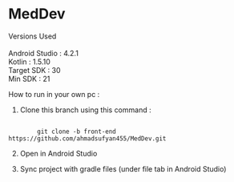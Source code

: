 # MedDev

Versions Used <br> <br>
Android Studio : 4.2.1 <br>
Kotlin : 1.5.10 <br>
Target SDK : 30 <br>
Min SDK : 21 

How to run in your own pc : 
1. Clone this branch using this command : 

<code>
        git clone -b front-end https://github.com/ahmadsufyan455/MedDev.git
</code>
  
2. Open in Android Studio 
  
3. Sync project with gradle files (under file tab in Android Studio)

